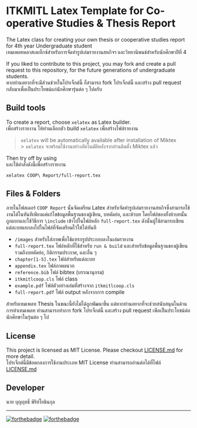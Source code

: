 # ITKMITL Latex Template for Co-operative Studies & Thesis Report

The Latex class for creating your own thesis or cooperative studies report for 4th year Undergraduate student<br>
เทมเพลทคลาสเลเท็กซ์สำหรับการจัดทำรูปเล่มรายงานสหกิจฯ และวิทยานิพนธ์สำหรับนักศึกษาปีที่ 4

If you liked to contribute to this project, you may fork and create a pull request to this repository, for the future generations of undergraduate students.<br>
หากท่านอยากที่จะมีส่วนช่วยในโปรเจ็กต์นี้ ก็สามารถ fork โปรเจ็กต์นี้ และสร้าง pull request กลับมาเพื่อเป็นประโยชน์แก่นักศึกษารุ่นต่อ ๆ ไปครับ

## Build tools

To create a report, choose `xelatex` as Latex builder.<br>
เพื่อสร้างรายงาน ให้ท่านเลือกตัว build `xelatex` เพื่อสร้างไฟล์รายงาน

> `xelatex` will be automatically available after installation of Miktex<br> > `xelatex` จะพร้อมใช้งานอย่างอัตโนมัติหลังจากท่านติดตั้ง Miktex แล้ว

Then try off by using<br>
และใช้คำสั่งดังนี้เพื่อสร้างรายงาน

```bash
xelatex COOP\ Report/full-report.tex
```

## Files & Folders

ภายในโฟลเดอร์ `COOP Report` นั้นจัดเตรียม Latex สำหรับจัดทำรูปเล่มรายงานสหกิจซึ่งสามารถใช้งานได้ในทันทีเพียงแค่แก้ไขข้อมูลพื้นฐานของผู้เขียน, บทคัดย่อ, และห้าบท โดยไฟล์ของทั้งห้าบทนั้นถูกแยกและใช้วิธีการ `\include` เข้าไปในไฟล์หลัก `full-report.tex` ดังนั้นผู้ใช้สามารถเขียนแต่ละบทแยกลงไปในไฟล์ที่จัดเตรียมไว้ให้ได้ทันที

- `/images` สำหรับใส่ภาพเพื่อใช้แทรกรูปประกอบลงในเล่มรายงาน
- `full-report.tex` ไฟล์หลักที่ใช้สำหรับ `run & build` และสำหรับข้อมูลพื้นฐานของผู้เขียน รวมถึงบทคัดย่อ, กิติกรรมประกาศ, และอื่น ๆ
- `chapter[1-5].tex` ไฟล์สำหรับแต่ละบท
- `appendix.tex` ไฟล์ภาคผนวก
- `reference.bib` ไฟล์ bibtex (บรรณานุกรม)
- `itkmitlcoop.cls` ไฟล์ class
- `example.pdf` ไฟล์ตัวอย่างเล่มที่สร้างจาก `itkmitlcoop.cls`
- `full-report.pdf` ไฟล์ output หลังจากการ compile

สำหรับเทมเพลท Thesis ในขณะนี้ยังไม่ได้ถูกพัฒนาขึ้น แต่หากท่านอยากที่จะช่วยสนับสนุนในด้านการทำเทมเพลท ท่านสามารถทำการ fork โปรเจ็กต์นี้ และสร้าง pull request เพือเป็นประโยชน์ต่อนักศึกษาในรุ่นต่อ ๆ ไป

## License

This project is licensed as MIT License. Please checkout [LICENSE.md](https://github.com/dsmlr/IT-KMITL-Latex/blob/master/LICENSE) for more detail.<br>
โปรเจ็กต์นี้มีข้อตกลงการใช้งานประเภท MIT License ท่านสามารถอ่านต่อได้ที่ไฟล์ [LICENSE.md](https://github.com/dsmlr/IT-KMITL-Latex/blob/master/LICENSE)

## Developer

นาย บุญฤทธิ์ พิริย์โยธินกุล

---

[![forthebadge](https://forthebadge.com/images/badges/built-with-love.svg)](https://forthebadge.com)
[![forthebadge](https://forthebadge.com/images/badges/powered-by-responsibility.svg)](https://forthebadge.com)

